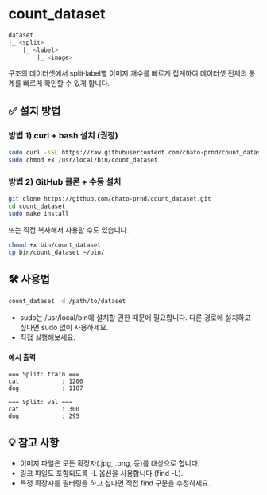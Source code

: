 # count_dataset

```bash
dataset
|_ <split>
    |_ <label>
        |_ <image>
```
구조의 데이터셋에서 split·label별 이미지 개수를 빠르게 집계하여 데이터셋 전체의 통계를 빠르게 확인할 수 있게 합니다.


## ✅ 설치 방법

### 방법 1) curl + bash 설치 (권장)

```bash
sudo curl -sSL https://raw.githubusercontent.com/chato-prnd/count_dataset/main/bin/count_dataset -o /usr/local/bin/count_dataset
sudo chmod +x /usr/local/bin/count_dataset
```

### 방법 2) GitHub 클론 + 수동 설치
```bash
git clone https://github.com/chato-prnd/count_dataset.git
cd count_dataset
sudo make install
```

또는 직접 복사해서 사용할 수도 있습니다.

```bash
chmod +x bin/count_dataset
cp bin/count_dataset ~/bin/
```

## 🛠 사용법
```bash
count_dataset -d /path/to/dataset
```
* sudo는 /usr/local/bin에 설치할 권한 때문에 필요합니다. 다른 경로에 설치하고 싶다면 sudo 없이 사용하세요.
* 직접 실행해보세요.

#### 예시 출력
```
=== Split: train ===
cat            : 1200
dog            : 1187

=== Split: val ===
cat            : 300
dog            : 295
```

## 💡 참고 사항
* 이미지 파일은 모든 확장자(.jpg, .png, 등)를 대상으로 합니다.
* 링크 파일도 포함되도록 -L 옵션을 사용합니다 (find -L).
* 특정 확장자를 필터링을 하고 싶다면 직접 find 구문을 수정하세요.
